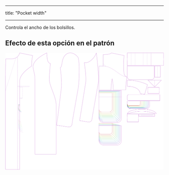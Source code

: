 - - -
title: "Pocket width"
- - -

Controla el ancho de los bolsillos.

## Efecto de esta opción en el patrón

![Esta imagen muestra el efecto de esta opción superponiendo varias variantes que tienen un valor diferente para esta opción](carlita_pocketwidth_sample.svg "Efecto de esta opción en el patrón")
